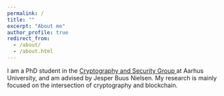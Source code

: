 ```yaml
---
permalink: /
title: ""
excerpt: "About me"
author_profile: true
redirect_from: 
  - /about/
  - /about.html
---
```


I am a PhD student in the <a href="https://cs.au.dk/~orlandi/cryptogroup/">Cryptography and Security Group </a> at Aarhus University, and am advised by Jesper Buus Nielsen. My research is mainly focused on the intersection of cryptography and blockchain. 

